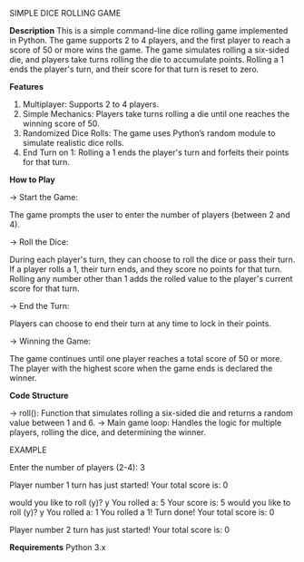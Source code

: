 SIMPLE DICE ROLLING GAME

**Description**
This is a simple command-line dice rolling game implemented in Python. The game supports 2 to 4 players, and the first player to reach a score of 50 or more wins the game.
The game simulates rolling a six-sided die, and players take turns rolling the die to accumulate points. Rolling a 1 ends the player's turn, and their score for that turn is reset to zero.

**Features**

1. Multiplayer: Supports 2 to 4 players.
2. Simple Mechanics: Players take turns rolling a die until one reaches the winning score of 50.
3. Randomized Dice Rolls: The game uses Python’s random module to simulate realistic dice rolls.
4. End Turn on 1: Rolling a 1 ends the player's turn and forfeits their points for that turn.
   
**How to Play**

-> Start the Game:

The game prompts the user to enter the number of players (between 2 and 4).

-> Roll the Dice:

During each player's turn, they can choose to roll the dice or pass their turn.
If a player rolls a 1, their turn ends, and they score no points for that turn.
Rolling any number other than 1 adds the rolled value to the player's current score for that turn.

-> End the Turn:

Players can choose to end their turn at any time to lock in their points.

-> Winning the Game:

The game continues until one player reaches a total score of 50 or more.
The player with the highest score when the game ends is declared the winner.

**Code Structure**

-> roll(): Function that simulates rolling a six-sided die and returns a random value between 1 and 6.
-> Main game loop: Handles the logic for multiple players, rolling the dice, and determining the winner.

EXAMPLE

Enter the number of players (2-4): 3

Player number 1 turn has just started!
Your total score is: 0

would you like to roll (y)? y
You rolled a: 5
Your score is: 5
would you like to roll (y)? y
You rolled a: 1
You rolled a 1! Turn done!
Your total score is: 0

Player number 2 turn has just started!
Your total score is: 0

**Requirements**
Python 3.x
